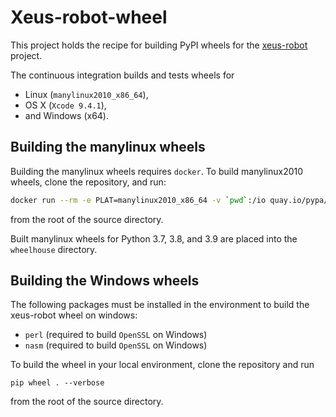 # Xeus-robot-wheel

This project holds the recipe for building PyPI wheels for the [xeus-robot](https://github.com/jupyter-xeus/xeus-robot) project.

The continuous integration builds and tests wheels for

 - Linux (`manylinux2010_x86_64`),
 - OS X (`Xcode 9.4.1`),
 - and Windows (x64).

## Building the manylinux wheels

Building the manylinux wheels requires `docker`. To build manylinux2010 wheels, clone the repository, and run:

```bash
docker run --rm -e PLAT=manylinux2010_x86_64 -v `pwd`:/io quay.io/pypa/manylinux2010_x86_64 /io/scripts/build-wheels.sh
```

from the root of the source directory.

Built manylinux wheels for Python 3.7, 3.8, and 3.9 are placed into the `wheelhouse` directory.

## Building the Windows wheels

The following packages must be installed in the environment to build the xeus-robot wheel on windows:

- `perl` (required to build `OpenSSL` on Windows)
- `nasm` (required to build `OpenSSL` on Windows)

To build the wheel in your local environment, clone the repository and run

```
pip wheel . --verbose
```

from the root of the source directory.
